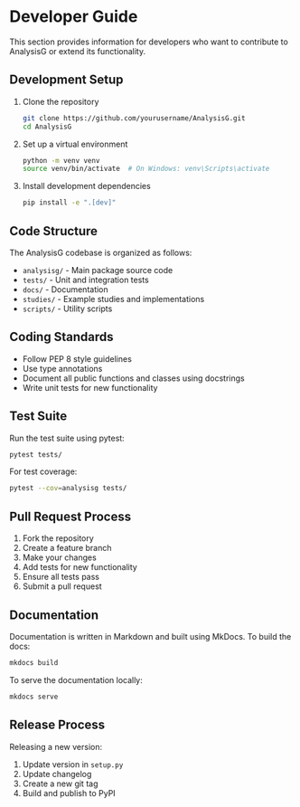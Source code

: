 # Developer Guide

This section provides information for developers who want to contribute to AnalysisG or extend its functionality.

## Development Setup

1. Clone the repository
   ```bash
   git clone https://github.com/yourusername/AnalysisG.git
   cd AnalysisG
   ```

2. Set up a virtual environment
   ```bash
   python -m venv venv
   source venv/bin/activate  # On Windows: venv\Scripts\activate
   ```

3. Install development dependencies
   ```bash
   pip install -e ".[dev]"
   ```

## Code Structure

The AnalysisG codebase is organized as follows:

- `analysisg/` - Main package source code
- `tests/` - Unit and integration tests
- `docs/` - Documentation
- `studies/` - Example studies and implementations
- `scripts/` - Utility scripts

## Coding Standards

- Follow PEP 8 style guidelines
- Use type annotations
- Document all public functions and classes using docstrings
- Write unit tests for new functionality

## Test Suite

Run the test suite using pytest:

```bash
pytest tests/
```

For test coverage:

```bash
pytest --cov=analysisg tests/
```

## Pull Request Process

1. Fork the repository
2. Create a feature branch
3. Make your changes
4. Add tests for new functionality
5. Ensure all tests pass
6. Submit a pull request

## Documentation

Documentation is written in Markdown and built using MkDocs. To build the docs:

```bash
mkdocs build
```

To serve the documentation locally:

```bash
mkdocs serve
```

## Release Process

Releasing a new version:

1. Update version in `setup.py`
2. Update changelog
3. Create a new git tag
4. Build and publish to PyPI